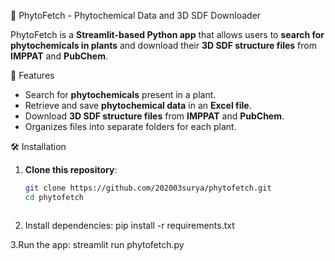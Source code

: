 🌿 PhytoFetch - Phytochemical Data and 3D SDF Downloader

PhytoFetch is a **Streamlit-based Python app** that allows users to **search for phytochemicals in plants** and download their **3D SDF structure files** from **IMPPAT** and **PubChem**.

🚀 Features
- Search for **phytochemicals** present in a plant.
- Retrieve and save **phytochemical data** in an **Excel file**.
- Download **3D SDF structure files** from **IMPPAT** and **PubChem**.
- Organizes files into separate folders for each plant.

🛠 Installation
1. **Clone this repository**:
   ```sh
   git clone https://github.com/202003surya/phytofetch.git
   cd phytofetch



2. Install dependencies:
  pip install -r requirements.txt

 3.Run the app:
  streamlit run phytofetch.py

